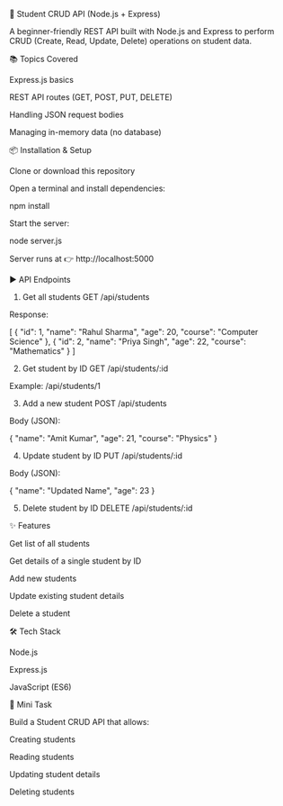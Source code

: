 📝 Student CRUD API (Node.js + Express)

A beginner-friendly REST API built with Node.js and Express to perform CRUD (Create, Read, Update, Delete) operations on student data.

📚 Topics Covered

Express.js basics

REST API routes (GET, POST, PUT, DELETE)

Handling JSON request bodies

Managing in-memory data (no database)

📦 Installation & Setup

Clone or download this repository

Open a terminal and install dependencies:

npm install


Start the server:

node server.js


Server runs at 👉 http://localhost:5000

▶️ API Endpoints
1. Get all students
GET /api/students


Response:

[
  { "id": 1, "name": "Rahul Sharma", "age": 20, "course": "Computer Science" },
  { "id": 2, "name": "Priya Singh", "age": 22, "course": "Mathematics" }
]

2. Get student by ID
GET /api/students/:id


Example: /api/students/1

3. Add a new student
POST /api/students


Body (JSON):

{
  "name": "Amit Kumar",
  "age": 21,
  "course": "Physics"
}

4. Update student by ID
PUT /api/students/:id


Body (JSON):

{
  "name": "Updated Name",
  "age": 23
}

5. Delete student by ID
DELETE /api/students/:id

✨ Features

Get list of all students

Get details of a single student by ID

Add new students

Update existing student details

Delete a student

🛠 Tech Stack

Node.js

Express.js

JavaScript (ES6)

🚀 Mini Task

Build a Student CRUD API that allows:

Creating students

Reading students

Updating student details

Deleting students
